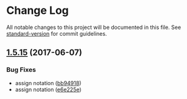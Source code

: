 # Change Log

All notable changes to this project will be documented in this file. See [standard-version](https://github.com/conventional-changelog/standard-version) for commit guidelines.

<a name="1.5.15"></a>
## [1.5.15](https://github.com/adriancmiranda/dotcfg/compare/v1.5.13...v1.5.15) (2017-06-07)


### Bug Fixes

* assign notation ([bb94918](https://github.com/adriancmiranda/dotcfg/commit/bb94918))
* assign notation ([e6e225e](https://github.com/adriancmiranda/dotcfg/commit/e6e225e))
